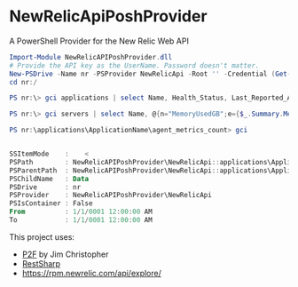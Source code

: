 NewRelicApiPoshProvider
=======================

A PowerShell Provider for the New Relic Web API

```powershell
Import-Module NewRelicAPIPoshProvider.dll
# Provide the API key as the UserName. Password doesn't matter.
New-PSDrive -Name nr -PSProvider NewRelicApi -Root '' -Credential (Get-Credential)
cd nr:/
```

```powershell
PS nr:\> gci applications | select Name, Health_Status, Last_Reported_At
```

```powershell
PS nr:\> gci servers | select Name, @{n="MemoryUsedGB";e={$_.Summary.Memory_Used/1GB}}, @{n="FullestDiskGB";e={$_.Summary.Fullest_Disk_Free/1gb}}, Last_Reported_At
```

```powershell
PS nr:\applications\ApplicationName\agent_metrics_count> gci


SSItemMode    :    <
PSPath        : NewRelicAPIPoshProvider\NewRelicApi::applications\ApplicationName\agent_metrics_count\Data
PSParentPath  : NewRelicAPIPoshProvider\NewRelicApi::applications\ApplicationName\agent_metrics_count
PSChildName   : Data
PSDrive       : nr
PSProvider    : NewRelicAPIPoshProvider\NewRelicApi
PSIsContainer : False
From          : 1/1/0001 12:00:00 AM
To            : 1/1/0001 12:00:00 AM
```

This project uses:

 * [P2F](https://github.com/beefarino/p2f "PowerShell Provider Framework") by Jim Christopher
 * [RestSharp](https://github.com/restsharp/RestSharp "RestSharp")
 * https://rpm.newrelic.com/api/explore/